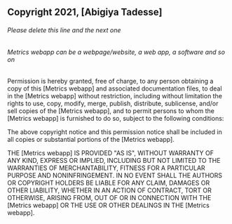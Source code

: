 ## Copyright 2021, [Abigiya Tadesse]

###### Please delete this line and the next one
###### Metrics webapp can be a webpage/website, a web app, a software and so on

Permission is hereby granted, free of charge, to any person obtaining a copy of this [Metrics webapp] and associated documentation files, to deal in the [Metrics webapp] without restriction, including without limitation the rights to use, copy, modify, merge, publish, distribute, sublicense, and/or sell copies of the [Metrics webapp], and to permit persons to whom the [Metrics webapp] is furnished to do so, subject to the following conditions:

The above copyright notice and this permission notice shall be included in all copies or substantial portions of the [Metrics webapp].

THE [Metrics webapp] IS PROVIDED "AS IS", WITHOUT WARRANTY OF ANY KIND, EXPRESS OR IMPLIED, INCLUDING BUT NOT LIMITED TO THE WARRANTIES OF MERCHANTABILITY, FITNESS FOR A PARTICULAR PURPOSE AND NONINFRINGEMENT. IN NO EVENT SHALL THE AUTHORS OR COPYRIGHT HOLDERS BE LIABLE FOR ANY CLAIM, DAMAGES OR OTHER LIABILITY, WHETHER IN AN ACTION OF CONTRACT, TORT OR OTHERWISE, ARISING FROM, OUT OF OR IN CONNECTION WITH THE [Metrics webapp] OR THE USE OR OTHER DEALINGS IN THE [Metrics webapp].
